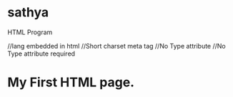 # sathya
HTML Program
<!doctype html>				  
<html lang="en">            //lang embedded in html
<head>

<title>HTML Page</title>
<meta charset="utf-8">      //Short charset meta tag
<link href="style.css" rel="stylesheet"> //No Type attribute
<script src="file.js"></script>    //No Type attribute required
</head>

<body>
    <h1>My First HTML page.</h1>
</body>

</html>
